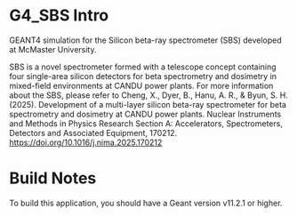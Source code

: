# G4_SBS Intro
GEANT4 simulation for the Silicon beta-ray spectrometer (SBS) developed at McMaster University. 

SBS is a novel spectrometer formed with a telescope concept containing four single-area silicon detectors for beta spectrometry and dosimetry in mixed-field environments at CANDU power plants. 
For more information about the SBS, please refer to Cheng, X., Dyer, B., Hanu, A. R., & Byun, S. H. (2025). Development of a multi-layer silicon beta-ray spectrometer for beta spectrometry and dosimetry at CANDU power plants. Nuclear Instruments and Methods in Physics Research Section A: Accelerators, Spectrometers, Detectors and Associated Equipment, 170212. https://doi.org/10.1016/j.nima.2025.170212


# Build Notes
To build this application, you should have a Geant version v11.2.1 or higher.


